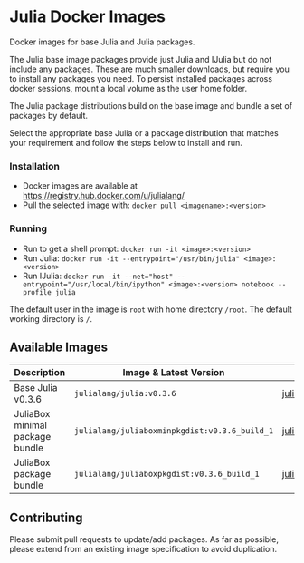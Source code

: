 # Julia Docker Images

Docker images for base Julia and Julia packages. 

The Julia base image packages provide just Julia and IJulia but do not include any packages. These are much smaller downloads, but require you to install any packages you need.
To persist installed packages across docker sessions, mount a local volume as the user home folder.

The Julia package distributions build on the base image and bundle a set of packages by default.

Select the appropriate base Julia or a package distribution that matches your requirement and follow the steps below to install and run.

### Installation
- Docker images are available at https://registry.hub.docker.com/u/julialang/
- Pull the selected image with: `docker pull <imagename>:<version>`

### Running
- Run to get a shell prompt: `docker run -it <image>:<version>`
- Run Julia: `docker run -it --entrypoint="/usr/bin/julia" <image>:<version>`
- Run IJulia: `docker run -it --net="host" --entrypoint="/usr/local/bin/ipython" <image>:<version> notebook --profile julia`

The default user in the image is `root` with home directory `/root`. The default working directory is `/`.

## Available Images

Description                     | Image & Latest Version                           | URL
--------------------------------|--------------------------------------------------|-------------------------------------
Base Julia v0.3.6               | `julialang/julia:v0.3.6`                          | [julialang/julia](https://registry.hub.docker.com/u/julialang/julia/)
JuliaBox minimal package bundle | `julialang/juliaboxminpkgdist:v0.3.6_build_1`     | [julialang/juliaboxminpkgdist](https://registry.hub.docker.com/u/julialang/juliaboxminpkgdist/)
JuliaBox package bundle         | `julialang/juliaboxpkgdist:v0.3.6_build_1`        | [julialang/juliaboxpkgdist](https://registry.hub.docker.com/u/julialang/juliaboxpkgdist/)

## Contributing
Please submit pull requests to update/add packages. As far as possible, please extend from an existing image specification to avoid duplication.

